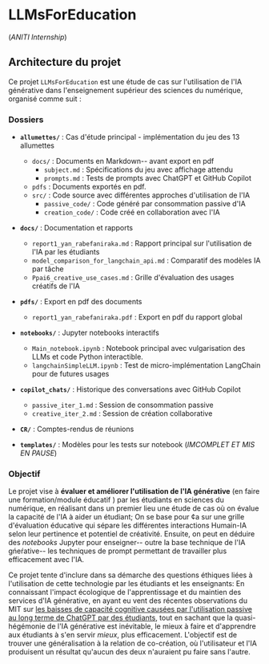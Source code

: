 # LLMsForEducation
(*ANITI Internship*)

## Architecture du projet

Ce projet `LLMsForEducation` est une étude de cas sur l'utilisation de l'IA générative dans l'enseignement supérieur des sciences du numérique, organisé comme suit :

### Dossiers

- **`allumettes/`** : Cas d'étude principal - implémentation du jeu des 13 allumettes
  - `docs/` : Documents en Markdown-- avant export en pdf
    - `subject.md` : Spécifications du jeu avec affichage attendu
    - `prompts.md` : Tests de prompts avec ChatGPT et GitHub Copilot
  - `pdfs` : Documents exportés en pdf.
  - `src/` : Code source avec différentes approches d'utilisation de l'IA
    - `passive_code/` : Code généré par consommation passive d'IA
    - `creation_code/` : Code créé en collaboration avec l'IA

- **`docs/`** : Documentation et rapports
  - `report1_yan_rabefaniraka.md` : Rapport principal sur l'utilisation de l'IA par les étudiants
  - `model_comparison_for_langchain_api.md` : Comparatif des modèles IA par tâche
  - `Ppai6_creative_use_cases.md` : Grille d'évaluation des usages créatifs de l'IA

- **`pdfs/`** : Export en pdf des documents
  - `report1_yan_rabefaniraka.pdf` : Export en pdf du rapport global

- **`notebooks/`** : Jupyter notebooks interactifs
  - `Main_notebook.ipynb` : Notebook principal avec vulgarisation des LLMs et code Python interactible.
  - `langchainSimpleLLM.ipynb` : Test de micro-implémentation LangChain pour de futures usages

- **`copilot_chats/`** : Historique des conversations avec GitHub Copilot
  - `passive_iter_1.md` : Session de consommation passive
  - `creative_iter_2.md` : Session de création collaborative

- **`CR/`** : Comptes-rendus de réunions
- **`templates/`** : Modèles pour les tests sur notebook (*IMCOMPLET ET MIS EN PAUSE*)

### Objectif

Le projet vise à **évaluer et améliorer l'utilisation de l'IA générative** (en faire une formation/module éducatif ) par les étudiants en sciences du numérique, en réalisant dans un premier lieu une étude de cas où on évalue la capacité de l'IA à aider un étudiant; On se base pour ¢a sur une grille d'évaluation éducative qui sépare les différentes interactions Humain-IA selon leur pertinence et potentiel de créativité. Ensuite, on peut en déduire des *notebooks* Jupyter pour enseigner-- outre la base technique de l'IA gńeŕative-- les techniques de prompt permettant de travailler plus efficacement avec l'IA.

Ce projet tente d'inclure dans sa démarche des questions éthiques liées à l'utilisation de cette technologie par les étudiants et les enseignants: En connaissant l'impact écologique de l'apprentissage et du maintien des services d'IA générative, en ayant eu vent des récentes observations du MIT sur [les baisses de capacité cognitive causées par l'utilisation passive au long terme de ChatGPT par des étudiants](https://www.media.mit.edu/publications/your-brain-on-chatgpt/), tout en sachant que la quasi-hégémonie de l'IA générative est inévitable, le mieux à faire et d'apprendre aux étudiants à s'en servir *mieux*, plus efficacement. L'objectif est de trouver une généralisation à la relation de co-création, où l'utilisateur et l'IA produisent un résultat qu'aucun des deux n'auraient pu faire sans l'autre. 
